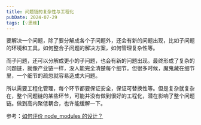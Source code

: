 ```yaml
---
title: 问题链的复杂性与工程化
pubDate: 2024-07-29
tags: [💡思维]
---
```


要解决一个问题，除了要分解成各个子问题外，还会有新的问题出现，比如子问题的环境和工具，如何整合子问题的解决方案，如何管理复杂性等。

而子问题，还可以分解成更小的子问题，也会有新的问题出现。最终形成了复杂的问题链，就像产业链一样，没人能完全清楚每个细节。但很多时候，魔鬼藏在细节里，一个细节的疏忽就容易造成大问题。

所以需要工程化管理，每个环节都要保证安全，保证可替换性等。但是复杂就复杂在，整个问题链的某些环节，可能并没有做到很好的工程化，潜在影响了整个问题链。做到高内聚低耦合，也许能缓解一下。

参考：[如何评价 node_modules 的设计？](https://www.zhihu.com/question/36697792)
